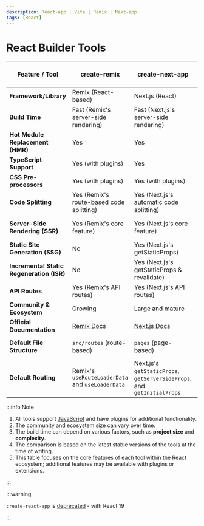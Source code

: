 ```yaml
---
description: React-app | Vite | Remix | Next-app
tags: [React]
---
```


# React Builder Tools

| Feature / Tool                            | create-remix                                     | create-next-app                                                         | create-vite (React template)           |
| ----------------------------------------- | ------------------------------------------------ | ----------------------------------------------------------------------- | -------------------------------------- |
| **Framework/Library**                     | Remix (React-based)                              | Next.js (React)                                                         | React (with Vite)                      |
| **Build Time**                            | Fast (Remix's server-side rendering)             | Fast (Next.js's server-side rendering)                                  | Fast (Vite's native ES modules)        |
| **Hot Module Replacement (HMR)**          | Yes                                              | Yes                                                                     | Yes                                    |
| **TypeScript Support**                    | Yes (with plugins)                               | Yes                                                                     | Yes                                    |
| **CSS Pre-processors**                    | Yes (with plugins)                               | Yes (with plugins)                                                      | Yes (with plugins)                     |
| **Code Splitting**                        | Yes (Remix's route-based code splitting)         | Yes (Next.js's automatic code splitting)                                | Yes (Vite's native ES modules)         |
| **Server-Side Rendering (SSR)**           | Yes (Remix's core feature)                       | Yes (Next.js's core feature)                                            | No (client-side rendering)             |
| **Static Site Generation (SSG)**          | No                                               | Yes (Next.js's getStaticProps)                                          | No                                     |
| **Incremental Static Regeneration (ISR)** | No                                               | Yes (Next.js's getStaticProps & revalidate)                             | No                                     |
| **API Routes**                            | Yes (Remix's API routes)                         | Yes (Next.js's API routes)                                              | No (with plugins)                      |
| **Community & Ecosystem**                 | Growing                                          | Large and mature                                                        | Growing                                |
| **Official Documentation**                | [Remix Docs](https://remix.run/docs)             | [Next.js Docs](https://nextjs.org/docs)                                 | [Vite Docs](https://vitejs.dev/guide/) |
| **Default File Structure**                | `src/routes` (route-based)                       | `pages` (page-based)                                                    | `src` (component-based)                |
| **Default Routing**                       | Remix's `useRouteLoaderData` and `useLoaderData` | Next.js's `getStaticProps`, `getServerSideProps`, and `getInitialProps` | React Router (with `BrowserRouter`)    |

:::info Note

1. All tools support [JavaScript](../../technologies/js/index.mdx) and have plugins for additional functionality.
2. The community and ecosystem size can vary over time.
3. The build time can depend on various factors, such as **project size** and **complexity**.
4. The comparison is based on the latest stable versions of the tools at the time of writing.
5. This table focuses on the core features of each tool within the React ecosystem; additional features may be available with plugins or extensions.

:::

:::warning

`create-react-app` is [deprecated](https://react.dev/blog/2025/02/14/sunsetting-create-react-app) - with React 19

:::
